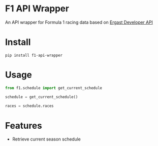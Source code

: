 # F1 API Wrapper

An API wrapper for Formula 1 racing data based on [Ergast Developer API](https://ergast.com/mrd/)

# Install

`pip install f1-api-wrapper`

# Usage

```python
from f1.schedule import get_current_schedule

schedule = get_current_schedule()

races = schedule.races
```

# Features

* Retrieve current season schedule
